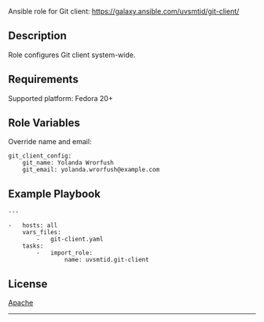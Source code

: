 
Ansible role for Git client:
https://galaxy.ansible.com/uvsmtid/git-client/

## Description ##

Role configures Git client system-wide.

## Requirements ##

Supported platform:
Fedora 20+

## Role Variables ##

Override name and email:

```
git_client_config:
    git_name: Yolanda Wrorfush
    git_email: yolanda.wrorfush@example.com
```

## Example Playbook ##

```
---

-   hosts: all
    vars_files:
        -   git-client.yaml
    tasks:
        -   import_role:
                name: uvsmtid.git-client
```

## License ##

[Apache][1]

---

[1]: LICENSE

